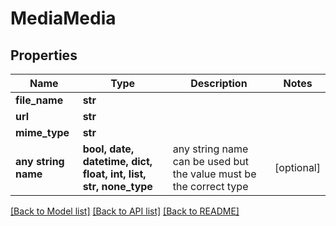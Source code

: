 # MediaMedia


## Properties
Name | Type | Description | Notes
------------ | ------------- | ------------- | -------------
**file_name** | **str** |  | 
**url** | **str** |  | 
**mime_type** | **str** |  | 
**any string name** | **bool, date, datetime, dict, float, int, list, str, none_type** | any string name can be used but the value must be the correct type | [optional]

[[Back to Model list]](../README.md#documentation-for-models) [[Back to API list]](../README.md#documentation-for-api-endpoints) [[Back to README]](../README.md)


